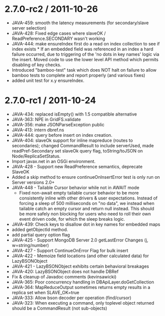 
2.7.0-rc2 / 2011-10-26 
========================

  * JAVA-459: smooth the latency measurements (for secondary/slave server selection)
  * JAVA-428: Fixed edge cases where slaveOK / ReadPreference.SECONDARY wasn't working
  * JAVA-444: make ensureIndex first do a read on index collection to see if index exists * If an embedded field was referenced in an index a hard failure   occurred,  due to triggering of the 'no dots in key names' logic   via the insert.  Moved code to use the lower level API method which   permits disabling of key checks.
  * Introduced "bamboo-test" task which does NOT halt on failure to allow bamboo tests to complete and report properly (and various fixes)
  * added unit test for x.y ensureIndex.

2.7.0-rc1 / 2011-10-24 
=======================

  * JAVA-434: replaced isEmpty() with 1.5 compatible alternative
  * JAVA-363: NPE in GridFS.validate
  * JAVA-356: make JSONParseException public
  * JAVA-413: intern dbref.ns
  * JAVA-444: query before insert on index creation.
  * JAVA-404: slaveOk support for inline mapreduce (routes to secondaries); changed CommandResult to include serverUsed, made readPref-Secondary set slaveOk query flag, toString/toJSON on Node/ReplicaSetStatus.
  * Import javax.net in an OSGi environment.
  * JAVA-428 - Support new ReadPreference semantics, deprecate SlaveOK 
  * Added a skip method to ensure continueOnInsertError test is only run on Server versions 2.0+
  * JAVA-448 - Tailable Cursor behavior while not in AWAIT mode 
    + Fixed non-await empty tailable cursor behavior to be more consistently inline with other drivers & user expectations. Instead of forcing a sleep of 500 milliseconds on "no data", we instead when tailable catch an empty cursor and return null instead.  This should be more safely non blocking for users who need to roll their own event driven code, for which the sleep breaks logic.
  * JAVA-439: Check keys to disallow dot in key names for embedded maps
  * added getObjectId method.
  * add partial query option flag
  * JAVA-425 - Support MongoDB Server 2.0 getLastError Changes (j, w=string/number) 
  * JAVA-427 - Support ContinueOnError Flag for bulk insert 
  * JAVA-422 - Memoize field locations (and other calculated data) for LazyBSONObject
  * JAVA-421 - LazyBSONObject exhibits certain behavioral breakages
  * JAVA-420: LazyBSONObject does not handle DBRef
  * Fix & cleanup of  Javadoc comments (kevinsawicki)
  * JAVA-365: Poor concurrency handling in DBApiLayer.doGetCollection
  * JAVA-364: MapReduceOutput sometimes returns empty results in a replica set when SLAVE_OK=true
  * JAVA-333: Allow bson decoder per operation (find/cursor)
  * JAVA-323: When executing a command, only toplevel object returned should be a CommandResult (not sub-objects)

